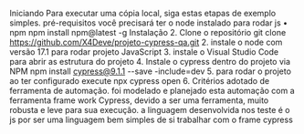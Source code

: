 Iniciando
Para executar uma cópia local, siga estas etapas de exemplo simples.
pré-requisitos
você precisará ter o node instalado para rodar js
• npm
npm install npm@latest -g
Instalação
2. Clone o repositório
git clone https://github.com/X4Deve/projeto-cypress-qa.git
2. instale o node com versão 17.1 para rodar projeto JavaScript
3. instale o Visual Studio Code para abrir as estrutura do projeto
4. Instale o cypress dentro do projeto via NPM
npm install cypress@9.1.1 --save -include=dev
5. para rodar o projeto ao ter configurado execute npx cypress open
6. Critérios adotado de ferramenta de automação.
foi modelado e planejado esta automação com a ferramenta frame work Cypress, devido a ser uma ferramenta, muito robusta e leve para sua execução.
a linguagem desenvolvida nos teste é o js por ser uma linguagem bem simples de si trabalhar com o frame cypress